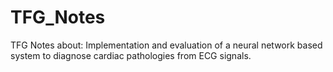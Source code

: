 # TFG_Notes
TFG Notes about: Implementation and evaluation of a neural network based system to diagnose cardiac pathologies from ECG signals.

